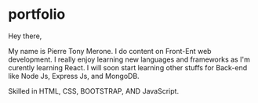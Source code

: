 # portfolio 
Hey there, 

My name is Pierre Tony Merone. I do content on Front-Ent web development. I really enjoy learning new languages and frameworks as I'm curently learning React. I will soon start learning other stuffs for Back-end like Node Js, Express Js, and MongoDB.

Skilled in HTML, CSS, BOOTSTRAP, AND JavaScript.
